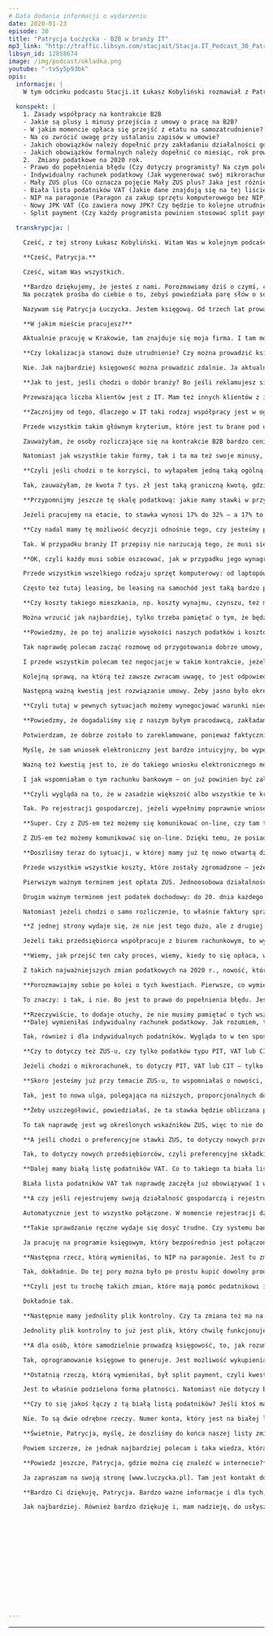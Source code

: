 ```yaml
---
# Data dodania informacji o wydarzeniu
date: 2020-01-23
episode: 30
title: "Patrycja Łuczycka - B2B w branży IT"
mp3_link: "http://traffic.libsyn.com/stacjait/Stacja.IT_Podcast_30_Patrycja_Luczycka_-_B2B_w_branzy_IT.mp3"
libsyn_id: 12858674
image: /img/podcast/okladka.png
youtube: "-tvSy5p93bk"
opis:
  informacje: |
    W tym odcinku podcastu Stacji.it Łukasz Kobyliński rozmawiał z Patrycją Łuczycką. Głównym tematem rozmowy były zasady obowiązujące przy kontraktach IT oraz zmiany podatkowe w 2020 roku.
    
  konspekt: |
    1. Zasady współpracy na kontrakcie B2B
    - Jakie są plusy i minusy przejścia z umowy o pracę na B2B?
    - W jakim momencie opłaca się przejść z etatu na samozatrudnienie?
    - Na co zwrócić uwagę przy ustalaniu zapisów w umowie?
    - Jakich obowiązków należy dopełnić przy zakładaniu działalności gospodarczej?
    - Jakich obowiązków formalnych należy dopełnić co miesiąc, rok prowadząc działalność?
    2.  Zmiany podatkowe na 2020 rok.
    - Prawo do popełnienia błędu (Czy dotyczy programisty? Na czym polega?)
    - Indywidualny rachunek podatkowy (Jak wygenerować swój mikrorachunek? Czy jest obowiązkowy dla każdego przedsiębiorcy? Do czego służy?)
    - Mały ZUS plus (Co oznacza pojęcie Mały ZUS plus? Jaka jest różnica pomiędzy preferencyjnym ZUSem, a Małym ZUS plus? Kto może skorzystać?)
    - Biała lista podatników VAT (Jakie dane znajdują się na tej liście? Dlaczego jest ważna dla przedsiębiorców?)
    - NIP na paragonie (Paragon za zakup sprzętu komputerowego bez NIP, jak rozliczyć?)
    - Nowy JPK VAT (Co zawiera nowy JPK? Czy będzie to kolejne utrudnienie dla przedsiębiorców?)
    - Split payment (Czy każdy programista powinien stosować split payment?)

  transkrypcja: | 
  
    Cześć, z tej strony Łukasz Kobyliński. Witam Was w kolejnym podcaście. Dzisiaj mamy przyjemność rozmawiać z Patrycją Łuczycką o kontraktach B2B, a w szczególności o finansach z tym związanych, a więc o rozliczeniach i księgowości.

    **Cześć, Patrycja.**

    Cześć, witam Was wszystkich.

    **Bardzo dziękujemy, że jesteś z nami. Porozmawiamy dziś o czymś, co może dotyczyć bardzo wielu osób, dlatego że w IT kontrakty B2B są bardzo częste. Więc mam nadzieję, że rozwiejesz tu wiele wątpliwości, które mogą mieć osoby pracujące na takich kontraktach. I porozmawiamy też o tym, co się w tym roku zmienia w kontekście rozliczenia związanego z prowadzeniem działalności gospodarczej.
    Na początek prośba do ciebie o to, żebyś powiedziała parę słów o sobie: czym się zajmujesz i dlaczego właśnie rozmawiasz z nami o kwestiach IT?**

    Nazywam się Patrycja Łuczycka. Jestem księgową. Od trzech lat prowadzę swoje biuro rachunkowe i zajmuję się głównie obsługą firm z branż IT. W poprzednich pracach współpracowałam dużo z branżami budowlanymi, z szeroko pojętymi usługami, z firmami artystycznymi, z firmami zajmującymi się handlem i też branża IT. I po kilkuletniej pracy – również w biurach rachunkowych – zdecydowałam, że założę swoją działalność, swoje biuro rachunkowe, które właśnie głównie będzie zajmowało się obsługą firm z branży IT. Była to świadoma decyzja, ponieważ przeanalizowałam sobie poprzednią pracę, sposób komunikacji z innymi firmami, zasady współpracy czy też formy przekazywania dokumentów, terminowość i zdecydowałam, że właśnie branża IT najbardziej mi odpowiada. Zauważyłam, że też osoby działające w tej branży są dobrze zorganizowane, skupione na zadaniu i terminowe, co też jest ważne we współpracy z księgową. Lubię także współpracować on-line, a osoby z branży IT często wybierają taką formę, dlatego też zdecydowałam się na obsługę takich działalności.

    **W jakim mieście pracujesz?**

    Aktualnie pracuję w Krakowie, tam znajduje się moja firma. I tam mogę spotkać się osobiście z każdą firmą, natomiast on-line to już tak naprawdę firmy z całej Polski, jest tu dowolność.

    **Czy lokalizacja stanowi duże utrudnienie? Czy można prowadzić księgowość zdalnie, czy spotkania osobiste są tu kluczowe?**

    Nie. Jak najbardziej księgowość można prowadzić zdalnie. Ja aktualnie rozwiązuję to w taki sposób, że wszelkie dokumenty klienci wysyłają mi na maila, udostępniamy sobie serwery, na które wrzucają dane dokumenty. Jeżeli potrzebują porozmawiać, to często rozmawiamy przez Skype’a czy przez telefon. Oczywiście jeżeli byłaby to duża firma, zatrudniająca już wielu pracowników, załóżmy powyżej 20 osób, dokumentów w miesiącu byłoby powyżej 200, to jest tu konieczność spotkania się przynajmniej raz, dwa razy w miesiącu. Natomiast takie mniejsze firmy czy osoby prowadzące jednoosobową działalność właśnie na kontrakcie B2B cenią sobie tę współpracę on-line, ponieważ kontakt z takimi osobami jest łatwiejszy i nie ma problemu z rozliczeniem. Wszelkie rozliczenia też otrzymują ode mnie na maila i ustalamy wszystko zdalnie, więc jest to sytuacja jak najbardziej do pogodzenia, do rozwiązania.

    **Jak to jest, jeśli chodzi o dobór branży? Bo jeśli reklamujesz się jako działalność, która rozlicza osoby – księgowość – to czy odmawiasz tym osobom, które nie pracują w IT, czy też jest tak, że przeważająca ilość klientów jest po prostu z IT, ale też się zdarzają pojedynczy klienci z innych branż?**

    Przeważająca liczba klientów jest z IT. Mam też innych klientów z innych branż. Głównie wynika to z tego, że są to osoby, z którymi pracowałam już w poprzednich biurach rachunkowych, które nadal chciały kontynuować współpracę i dobrze nam się razem pracowało, więc nadal prowadzę im księgowość. Natomiast nie są to osoby z branży IT. Ale w mojej działalności więcej jest programistów niż osób z branż typu budowlana, handlowa czy artystyczna.

    **Zacznijmy od tego, dlaczego w IT taki rodzaj współpracy jest w ogóle popularny. Dlaczego warto w ogóle zacząć zastanawiać się nad tym, czy zamiast takiego klasycznego zatrudnienia na etacie rozważyć właśnie kontrakt typu B2B?**

    Przede wszystkim takim głównym kryterium, które jest tu brane pod uwagę, są finanse, zwłaszcza kiedy w branży IT nietrudno o zarobki większe niż 7 tys. zł na rękę. Jest to teraz bardzo popularny model wybierania przez firmy takiego zatrudnienia. Biorąc pod uwagę to, że właśnie taka kwota graniczna, czyli ok. 7-8 tys. zł, powoduje, że bardzo szybko taka osoba wchodzi na drugi próg podatkowy. Tak więc i ze strony pracodawcy, i ze strony osoby, która wykonuje daną pracę, zdecydowanie korzystniej finansowo jest przejść na B2B i rozliczać się w taki sposób.

    Zauważyłam, że osoby rozliczające się na kontrakcie B2B bardzo cenią sobie to, że mają większą elastyczność pracy. Branża IT charakteryzuje się tym, że ciągle coś się zmienia i wszelkie sztywne reguły uniemożliwiają zmiany i prowadzą do takiej blokady dalszego rozwoju. Więc takie osoby cenią sobie elastyczność, większą swobodę, przede wszystkim też to, że pracując na kontrakcie B2B, nie jest powiedziane, że będzie się pracowało tylko i wyłącznie z jednym kontrahentem, bo można podjąć decyzję o współpracy również z kilkoma innymi kontrahentami. Więc to też daje większą decyzyjność o tym, z kim się będzie współpracować, jaka to będzie praca, jakie to będą projekty – uważam, że to też jest często taki czynnik podkreślany przez moich klientów. I też takim dość popularnym powodem, plusem przejścia na własną działalność często stają się możliwości zaliczenia kosztów do działalności. Może nie każda osoba tego potrzebuje, ale jeżeli myślimy o leasingu samochodu, zakupie drogiego sprzętu, zakupie oprogramowania – te wszystkie rzeczy rozliczymy sobie w działalności, skorzystamy na odliczeniu VAT-u. I finansowo zdecydowanie lepiej wychodzimy niż właśnie na umowie o pracę.

    Natomiast jak wszystkie takie formy, tak i ta ma też swoje minusy, bo jest tu na pewno większa elastyczność pracy, ale też zdecydowanie większa odpowiedzialność za wykonywane projekty, ponieważ praca na kontrakcie B2B jest pracą na umowie cywilno-prawnej. Wszystkie rzeczy, które są zawarte w tej umowie, nie znajdują się w Kodeksie pracy tak jak to jest w przypadku umowy o pracę, gdzie umowa o pracę chroni nas – mamy cały benefit wynikający z Kodeksu pracy. Więc pierwszy taki minus to na pewno większa odpowiedzialność za wykonywane projekty. Drugi taki minus to brak płatnych urlopów, chociaż to jest taki punkt, który często polecam negocjować w umowie. Bo oczywiście można z kontrahentem to wynegocjować, ale nie jest to czynnik, który jest narzucony. Mamy prawo do tego urlopu i możemy go swobodnie wykorzystać. Tak samo jak i prawo do chorobowego czy urlopu macierzyńskiego – na działalności B2B mamy do tego prawo, ale to nie jest już tak korzystne finansowo jak np. na umowie o pracę, więc tak naprawdę każdy powinien swoją sytuację indywidualnie przemyśleć i odpowiedzieć sobie na pytanie, czy właśnie działalność gospodarcza jest dobrym krokiem do rozwoju. Na pewno jest to coś, co będzie poszerzało horyzonty, na pewno jest to finansowo zdecydowanie korzystniejsza sytuacja. Ale tak jak mówię, są też minusy, o których trzeba powiedzieć, żeby każdy miał ich świadomość, w momencie kiedy będzie miał propozycję współpracy na B2B.

    **Czyli jeśli chodzi o te korzyści, to wyłapałem jedną taką ogólną korzyść związaną z elastycznością, mianowicie nie jesteśmy związani z jednym pracodawcą, możemy świadczyć usługi nawet dla kilku, a być może mamy też wynegocjowane w umowie mniej sztywne zasady pracy typu osiem godzin na miejscu itd. Druga i trzecia kwestia związana z korzyściami finansowymi to niższe podatki i możliwość zaliczenia w koszty pewnych wydatków. Czy na podstawie tych kryteriów można stwierdzić, kiedy tak naprawdę nam się to opłaca? Czy to jest zawsze bardziej opłacalne, czy właśnie od pewnego poziomu wynagrodzenia, bo wspomniałaś o kwocie 7 tys. zł?**

    Tak, zauważyłam, że kwota 7 tys. zł jest taką graniczną kwotą, gdzie zaczynają się rozmowy, propozycje na temat przejścia na kontrakt B2B. Ponieważ bardzo szybko przechodzimy w ten drugi próg podatkowy i jest to korzystne zarówno dla jednej, jak i dla drugiej strony. Próg podatkowy wynosi 85 528 zł, więc nietrudno jest go szybko przekroczyć. Dlatego najczęściej właśnie już w tym momencie są rozmowy na temat przejścia na pracę na B2B.

    **Przypomnijmy jeszcze tę skalę podatkową: jakie mamy stawki w przypadku pracy na etacie i jakie w przypadku prowadzenia działalności gospodarczej?**

    Jeżeli pracujemy na etacie, to stawka wynosi 17% do 32% – a 17% to jest właśnie ta nowa, która w ostatnim miesiącu 2019 r. została wprowadzona; od 1 stycznia 2020 r. już w pełni obowiązuje. Natomiast na działalności gospodarczej możemy skorzystać z podatku liniowego 19% – jest on najpopularniejszy, wybierany przez branżę IT. Możemy oczywiście skorzystać z podatku wg skali, czyli 17% i 32% – tak jak to jest w przypadku umowy o pracę – oraz możemy skorzystać tutaj ze zryczałtowanego podatku dochodowego 17%, natomiast jest to mało popularny podatek, wybierany przez programistów, ponieważ w momencie gdy zgłaszamy się na ryczałt, nie możemy sobie rozliczać żadnych kosztów, a podatek wynosi 17%, jednak często te koszty gdzieś są generowane i wybierana jest ta możliwość podatku liniowego 19%, który jest stały cały czas, nie będzie podlegał zwiększeniu.

    **Czy nadal mamy tę możliwość decyzji odnośnie tego, czy jesteśmy płatnikiem VAT-u, czy nie jesteśmy płatnikiem VAT-u?**

    Tak. W przypadku branży IT przepisy nie narzucają tego, że musi się zostać vatowcem. Natomiast zazwyczaj jest to popularne, ponieważ jest to korzystne dla jednej i dla drugiej strony. Najczęściej kontrahent, z którym podpisujemy umowę, wymaga od nas tego, abyśmy byli vatowcem. Ale oczywiście mamy wybór, to nie jest narzucone, że ta branża musi być vatowcem, więc tu jak najbardziej ten wybór zostaje i możemy zdecydować.

    **OK, czyli każdy musi sobie oszacować, jak w przypadku jego wynagrodzenia, jego przychodów będą kształtowały się podatki, w zależności od tego, czy płaci te stawki z pierwszego czy drugiego progu podatkowego, czy też podatek liniowy, i z tego rachunku wyjdzie nam, kiedy warto właśnie skorzystać z podatku liniowego. I dodatkowo jeszcze możemy uwzględnić, tak jak wspomniałaś, koszty, które obniżają nam później podatek, bo odliczamy sobie te koszty od przychodów. Co najczęściej w przypadku programistów można wrzucić w te koszty?**

    Przede wszystkim wszelkiego rodzaju sprzęt komputerowy: od laptopów po wszelkie akcesoria do komputera, wszelkiego rodzaju oprogramowanie, serwery, domeny, opłaty – księgowość też jest tutaj jednak bardziej kosztem. Dodatkowo często programiści wynajmują małe biuro, w którym pracują, albo jeżeli działalność jest zarejestrowana w danym mieszkaniu, to też jest możliwość wydzielenia części w mieszkaniu, które będzie przeznaczone na biuro – i wtedy koszty związane z tą częścią biura, czyli biurko, krzesło, wyposażenie tego pokoju, wszystko, co jest potrzebne do stworzenia sobie tego biura. Więc jak najbardziej takie koszty.

    Często też tutaj leasing, bo leasing na samochód jest taką bardzo popularną formą. Jest to stały koszt i zauważyłam, że często wybierany przez przedsiębiorców jako taka popularna forma odliczenia sobie, zmniejszenia sobie podatku dochodowego.

    **Czy koszty takiego mieszkania, np. koszty wynajmu, czynszu, też można wrzucić w koszty?**

    Można wrzucić jak najbardziej, tylko trzeba pamiętać o tym, że będzie to rozliczane proporcjonalnie. Więc jeśli mieszkanie jest zgłoszone, że w jednym pokoju jest prowadzona działalność gospodarcza, musimy proporcjonalnie do tego, jak duży jest ten pokój, obliczyć sobie właśnie, jaka wysokość czynszu, jaka wysokość opłaty za energię, za media będzie tutaj kosztem, więc na pewno nie całość. Wszystko proporcjonalnie w stosunku do tego, jak duże jest pomieszczenie, w którym chcemy prowadzić daną działalność, to biuro.

    **Powiedzmy, że po tej analizie wysokości naszych podatków i kosztów, które możemy uwzględnić, wyjdzie nam, że to jest dla nas bardzo opłacalne, że mimo tych wad, które wymieniłaś, chcielibyśmy zmienić sposób rozliczenia na B2B, a w zasadzie zmienić sposób współpracy z pracodawcą. Więc co tak naprawdę musimy zrobić, żeby zacząć tak pracować?**

    Tak naprawdę polecam zacząć rozmowę od przygotowania dobrze umowy, która będzie zawarta z danym pracodawcą. Pierwszy taki najważniejszy punkt to to, aby pamiętać, aby to wszystko było spisane na papierze, żeby nie dać się złapać na coś takiego: „Współpracowało się kilka lat z danym pracodawcą, kiedyś miałem umowę, to teraz jakoś tam się dogadałem”. Bo powiem szczerze, że też prowadziłam księgowość takich programistów, którzy nie zawarli umowy, a później brak umowy na papierze spowodował, że wystawili fakturę i nie otrzymali zapłaty za nią, a podatek i VAT musieli uregulować. Więc najważniejszy punkt: wszystko na papierze i żeby jak najwięcej szczegółów w danym kontrakcie było zawarte.

    I przede wszystkim polecam też negocjacje w takim kontrakcie, jeżeli chodzi o płatne urlopy czy sprawę ewentualnego chorobowego. To oczywiście też nie może się nazywać „urlop” czy „chorobowe”, tylko np. może być to zastąpione zdaniem: „Przerwa w świadczeniu usług”. Natomiast uważam i polecam, żeby było to odpowiednio zapisane w takiej umowie i żeby też wynegocjować to kwotowo dobrze z danym kontrahentem. Myślę, że to jest bardzo ważna sprawa.

    Kolejną sprawą, na którą też zawsze zwracam uwagę, to jest odpowiedzialność w umowie. Na umowie o pracę cała odpowiedzialność spoczywa na naszym pracodawcy. Natomiast jeżeli podpisujemy kontrakt na B2B, zakładamy swoją działalność gospodarczą, odpowiadamy całym swoim majątkiem za to, co realizujemy za naszą pracę. Więc polecam też w takiej umowie dobrze spisać kwestie chociażby kar umownych. Żeby te kary umowne nie były tylko po jednej stronie – po stronie wykonawcy, czyli tej osoby, która wykonuje dany kontrakt – tylko również wynegocjować, aby kary umowne były również po stronie kontrahenta, z którym współpracujemy. Chociażby zwrócić też na to uwagę, że w momencie gdy dostajemy jakieś informacje o danym projekcie, jak ma być on zrealizowany, terminy nie zostały dotrzymane czy brakuje pełnych informacji do realizacji projektu, które powinna dostarczyć nam nasza osoba zamawiająca, nasz kontrahent, stoimy w miejscu, nie realizujemy pracy – to uważam, że takie informacje powinny być zawarte, a nie zawsze są. Często tak się zdarza, że programiści zgadzają się na kary umowne tylko po ich stronie, czyli jak oni nie wykonają albo źle wykonają, albo niezgodnie z założeniami wykonają dany projekt, to właśnie obowiązują ich kary.

    Następną ważną kwestią jest rozwiązanie umowy. Żeby jasno było określone, w jakim terminie można taką umowę rozwiązać, żeby ten zapis na pewno nie był pominięty, ponieważ mogłaby zdarzyć się taka sytuacja, że właśnie nagle kontrahent zerwie z nami umowę, my wystawiliśmy mu fakturę i on za taką fakturę nie zapłaci, a jednak jak faktura została przez nas wystawiona, to wtedy musimy za nią zapłacić podatek, więc jesteśmy stratni.

    **Czyli tutaj w pewnych sytuacjach możemy wynegocjować warunki nieco lepsze niż na umowie o pracę, bo możemy np. sobie wynegocjować trzy miesiące wypowiedzenia już od początku pracy. Czyli dużo zależy tu od naszych umiejętności negocjacyjnych i tego, żeby pamiętać o tych wszystkich kwestiach, które wymieniłaś.**

    **Powiedzmy, że dogadaliśmy się z naszym byłym pracodawcą, zakładamy działalność gospodarczą i podpisujemy taką umowę współpracy z kontrahentem. Natomiast jeśli chodzi o samo zakładanie działalności to czy to w tej chwili jest tak łatwe, jak było reklamowane jakiś czas temu, że mamy jedno okienko, w którym załatwia się to w godzinę i zasadniczo jest to bezproblemowe, czy też musimy tam jednak dopełnić jakichś bardziej skomplikowanych formalności?**

    Potwierdzam, że dobrze zostało to zareklamowane, ponieważ faktycznie jest jedno okienko. Tak naprawdę założenie działalności może potrwać całe 10 min bez wychodzenia z domu. Polecam tutaj posiadać Profil Zaufany ePUAP. Dzięki temu, że go posiadamy, możemy na stronie ceidg.gov.pl uzupełnić elektronicznie wniosek o założenie działalności gospodarczej, podpisać go tym naszym Profilem Zaufanym i w ten sposób przesłać do urzędu, nigdzie nie wychodząc z domu, wszystko załatwiając na miejscu. Więc jest to bardzo szybkie, nie musimy stać w kolejce i czekać, aż zostaniemy obsłużeni przez panią, wędrować po kilku okienkach naraz. Na pewno jest to duże udogodnienie.

    Myślę, że sam wniosek elektroniczny jest bardzo intuicyjny, bo wypełniamy dane takie jak nazwa firmy, siedziba firmy, adres wykonywania działalności, wpisujemy też przedmiot działalności, czyli tzw. kody PKD, czyli czym będziemy się zajmowali. Oprócz tego powinniśmy wpisać okresy rozliczeniowe podatku, czyli czy wybieramy okres miesięczny czy kwartalny, jaka będzie forma opodatkowania: czy ten podatek liniowy, czy wg skali, czy ryczałt. Powinniśmy również wpisać, gdzie będą przechowywane dokumenty księgowe, czy sami rozliczamy księgowość, czy będzie to podmiot: biuro rachunkowe – ktoś zewnętrzny. I informacja o rachunku bankowym też powinna się tam znaleźć, więc polecam założyć sobie później rachunek bankowy. Po uzupełnieniu takiego wniosku wystarczy go podpisać swoim profilem. Po kilku minutach otrzymujemy informację na adres mailowy o założeniu działalności. Tak naprawdę od kolejnej minuty możemy już funkcjonować jako właściciel firmy.

    Ważną też kwestią jest to, że do takiego wniosku elektronicznego możemy również dołączyć druk VAT-R. Więc jak decydujemy się, aby zostać vatowcem, to od razu ten druk VAT-R możemy również uzupełnić elektronicznie, dołączyć go z tym wnioskiem i wysłać – on powędruje bezpośrednio do urzędu skarbowego. Myślę, że jest to duże ułatwienie, nie trzeba osobiście czy papierowo wysyłać tego dokumentu. To są takie najważniejsze rzeczy. Oprócz tego, przy zakładaniu działalności gospodarczej, jak już uzupełnimy wniosek, dołączymy VAT-R, trzeba pamiętać o pierwszym zgłoszeniu do ZUS-u, czyli o druku ZUA. Wystarczy pierwszy raz zgłosić ten ZUS, później składamy pierwszą deklarację DRA – jeżeli prowadzimy jednoosobową działalność gospodarczą bez zatrudnienia pracowników, to kolejnych deklaracji nie mamy obowiązku składać. Więc myślę, że nie będzie to stanowiło jakiegoś dużego problemu.

    I jak wspomniałam o tym rachunku bankowym – on już powinien być założony po wypełnieniu wniosku, bo do banku potrzebujemy NIP i REGON. Ale później możemy do tego wniosku z powrotem wrócić, drugi raz go odtworzyć i również elektronicznie wysłać, ta wiadomość będzie wysłana do wszystkich urzędów. Nie będziemy musieli ani do urzędu skarbowego chodzić osobiście, ani do urzędu miasta, więc na pewno polecam taką formę elektroniczną zakładania działalności.

    **Czyli wygląda na to, że w zasadzie większość albo wszystkie te kroki można wykonać zdalnie. Czy składając ten pierwszy formularz, po rejestracji działalności gospodarczej dostaniemy NIP i REGON?**

    Tak. Po rejestracji gospodarczej, jeżeli wypełnimy poprawnie wniosek, otrzymamy informację mailową, że wniosek został przyjęty, czasami w ciągu kilku minut, czasami w godzinę – zależy, jak duże jest obciążenie aktualnie składanych wniosków – dostajemy już informacje o NIP-ie i REGON-ie, więc możemy już złożyć wniosek do swojego banku o firmowe konto bankowe.

    **Super. Czy z ZUS-em też możemy się komunikować on-line, czy tam trzeba się wybrać?**

    Z ZUS-em też możemy komunikować się on-line. Dzięki temu, że posiadamy profil ePUAP, możemy założyć sobie konto elektroniczne na stronie www.pue.zus i tam właśnie złożyć takie pierwsze zgłoszenie. Ta strona ZUS-u jest bardzo intuicyjna, więc myślę, że każdy bez problemu powinien sobie z tym poradzić. A jeśli nie, to zawsze można oddelegować to zadanie dla księgowej.

    **Doszliśmy teraz do sytuacji, w której mamy już tę nowo otwartą działalność, jesteśmy szczęśliwi, że potencjalnie płacimy niższe podatki, więcej zarabiamy, ale przychodzi koniec miesiąca i trzeba się z kimś rozliczyć. Jak rozumiem, wtedy właśnie Ty przychodzisz z pomocą, żeby wszystkie potrzebne papierki przygotować. Powiedz, jakie dokumenty trzeba na ten koniec miesiąca mieć gotowe?**

    Przede wszystkim wszystkie koszty, które zostały zgromadzone – jeżeli właśnie kupowaliśmy jakiś sprzęt komputerowy, oprogramowanie, fakturę za leasing, wszelkiego rodzaju koszty, plus faktura wystawiona dla naszego kontrahenta B2B, jedna, ewentualnie jeżeli współpracujemy z kilkoma, to wszystkie wystawione faktury sprzedażowe dla naszych kontrahentów też powinny zostać dostarczone. I te wszystkie dokumenty ja wtedy przejmuję i w całości zajmuję się rozliczeniem. Natomiast jeżeli ktoś sam chciałby prowadzić taką księgowość, to pierwszą rzeczą, o której musi pamiętać, to o terminach. Bo tu bardzo istotne są terminy, aby nie narazić się na wszelkiego rodzaju kary i mandaty ze strony ZUS-u czy urzędu skarbowego.

    Pierwszym ważnym terminem jest opłata ZUS. Jednoosobowa działalność gospodarcza powinna zapłacić go do 10. każdego miesiąca. Deklaracja ZUS DRA nie jest obowiązkowa, tak jak wspomniałam wcześniej, jeżeli nie zatrudnia się pracowników, natomiast ta pierwsza powinna zostać wysłana, tak żeby ZUS miał informację o tym, czy zgłaszamy się do ubezpieczenia dobrowolnego chorobowego. Więc to na pewno powinno zostać wysłane. Pierwszy termin to do 10. każdego miesiąca, opłata ZUS – o tym należy w pierwszej kolejności pamiętać.

    Drugim ważnym terminem jest podatek dochodowy: do 20. dnia każdego miesiąca, jeżeli rozliczamy się miesięcznie, natomiast jeżeli kwartalnie, to do 20. dnia następującego po danym kwartale wpłacamy zaliczkę na podatek dochodowy. Tutaj nie składamy żadnego dokumentu, tylko powinniśmy już samodzielnie albo właśnie poprzez biuro wyliczyć ten podatek dochodowy, jaki wychodzi w danym miesiącu i zapłacić do 20. Oprócz tego jest również jeszcze VAT, o którym powinniśmy pamiętać do 25. dnia każdego miesiąca, ewentualnie jeśli ktoś rozlicza się kwartalnie, to do 25. dnia następującego po kwartale. Z podatkiem VAT powinna być również wysłana deklaracja VAT. Ona powinna być wysłana elektronicznie. Kilka lat temu jeszcze były przyjmowane wersje papierowe, natomiast teraz jest obowiązek wysyłania elektronicznie. Do deklaracji VAT też powinien być dołączony jednolity plik kontrolny – JPK VAT – również do 25. dnia każdego miesiąca. Więc to są takie najważniejsze terminy, najważniejsze płatności, o których powinniśmy co miesiąc pamiętać.

    Natomiast jeżeli chodzi o samo rozliczenie, to właśnie faktury sprzedażowe, faktury kosztowe – one wszystkie powinny być podsumowane czy to we własnym zakresie, czy właśnie oddane do biura rachunkowego, czy do indywidualnej księgowej. To są takie najważniejsze rzeczy. Natomiast raz na rok powinno się złożyć zeznanie roczne PIT – teraz zaczyna się taki gorący okres – do końca kwietnia będziemy wszyscy składać zeznanie roczne. To są takie najważniejsze rzeczy, o których powinien pamiętać każdy przedsiębiorca.

    **Z jednej strony wydaje się, że nie jest tego dużo, ale z drugiej o kilku terminach należy pamiętać. Powiedz, jaka jest różnica, kiedy ktoś współpracuje właśnie z biurem rachunkowym, np. z Tobą, a osobą, która robi to wszystko samodzielnie? Czy jeśli współpracuje z biurem rachunkowym, to tak naprawdę tylko przekazuje dokumenty i niczym więcej się nie martwi, czy musi zrobić te trzy przelewy? Jak to wygląda, w sensie, kiedy można ograniczyć do minimum te rzeczy, które trzeba samodzielnie wykonać?**

    Jeżeli taki przedsiębiorca współpracuje z biurem rachunkowym, to wystarczy, że przekaże dokumenty do biura i pozostaje tu tylko wykonać przelew. Ponieważ ja akurat pracuję tak, że wysyłam przed terminem przypomnienie o tym, że należy zapłacić i od razu też proszę o potwierdzenie zapłaty, dlatego też taka osoba ma pewność, że zapłaciła w terminie, wysyła do mnie potwierdzenie, ja wszystkie dokumenty trzymam u siebie, deklaracje i pliki JPK również przeze mnie są wysyłane. Więc jedyne, co na początku miesiąca taki przedsiębiorca we współpracy ze mną powinien zrobić, to przesłać właśnie dokumenty i później zapłacić po prostu za dane podatki, o których też informuję. Wysyłam taką informację podsumowującą w mailu z wyliczeniami, tak, aby każdy mógł zobaczyć, skąd się co wzięło. A później, przed samym dniem, kiedy już ubiega ten termin zapłaty, też przypominam o tym, żeby zapłacić właśnie ten podatek.

    **Wiemy, jak przejść ten cały proces, wiemy, kiedy to się opłaca, wiemy, co musimy robić co miesiąc. Więc teraz to, Patrycja, co zaproponowałaś w naszej rozmowie, to kwestie, które są nowościami od 2020 r. – rzeczy, które się zmieniły, albo pojawiły się zupełnie nowe regulacje, powodujące, że trochę inaczej te kwestie rozliczeń przy działalności gospodarczej wyglądają. I może wymieńmy na początek te rzeczy, które zaproponowałeś, a później przejdziemy do omawiania poszczególnych.**

    Z takich najważniejszych zmian podatkowych na 2020 r., nowość, której nie było, to jest prawo do popełnienia błędu. Druga rzecz – indywidualny rachunek podatkowy, tzw. mikrorachunek dla każdego przedsiębiorcy i nie tylko przedsiębiorcy. Oprócz tego jest Mały ZUS Plus – nowe pojęcie, które teraz jest gorące od nowego roku. Biała lista podatników VAT – zaczęła już obowiązywać od zeszłego roku, natomiast od stycznia 2020 r. w troszeczkę innej formie to wszystko funkcjonuje. NIP na paragonie – to jest też taka zmiana związana z tym, że w momencie zakupu np. jakiegoś sprzętu na paragon musimy być od razu zdecydowani, czy będziemy chcieli brać fakturę, czy bierzemy po prostu paragon i traktujemy ten zakup jako prywatny. Oprócz tego, nowy plik JPK VAT oraz split payments. Split payment nie jest to zmiana, która teraz weszła, jest to zmiana już z poprzedniego roku. Natomiast myślę, że też warto o niej wspomnieć.

    **Porozmawiajmy sobie po kolei o tych kwestiach. Pierwsze, co wymieniłaś, to prawo do popełnienia błędu. Czy to oznacza, że będąc takim przedsiębiorcą na działalności gospodarczej możemy popełniać błędy i nie będziemy za to karani przez jakieś urzędy podatkowe?**

    To znaczy: i tak, i nie. Bo jest to prawo do popełnienia błędu. Jest to taka nowa rzecz, która tak naprawdę obowiązuje od momentu podjęcia działalności po raz pierwszy albo ponownie po upływie 36 miesięcy od dnia ostatniego zawieszenia. Więc w momencie, gdy jesteśmy nowym przedsiębiorcą, zastanawiamy się nad przejściem z umowy o pracę na B2B, ale boimy się tego, że coś źle zrobimy, że właśnie chcemy prowadzić tę księgowość, ale nie do końca się w tym dobrze czujemy, boimy się jakiegoś błędu, że np. zapomnimy wysłać deklarację albo ten plik JPK, albo nie stawimy się na wezwanie urzędu, nie będziemy wiedzieli, że trzeba – też takie czasami są sytuacje – wówczas możemy skorzystać z tego prawa, które mówi o tym, że jak złożymy takie oświadczenie o tym, że zobowiązujemy się do naprawienia błędu, taki jakby czynny żal, np. nie złożymy deklaracji VAT, ale złożymy oświadczenie, że w ciągu dwóch, trzech dni deklaracja zostanie złożona, nie została złożona np. z powodu niewiedzy albo nieumiejętności wysłania, to jeżeli takie oświadczenie złożymy, wówczas nie będziemy wzywani do odpowiedzialności karnej w postaci mandatu, do odpowiedzialności finansowej. I takie prawo obowiązuje przez rok od momentu założenia właśnie tej pierwszej działalności. Więc myślę, że dla takich świeżaczków jest to dość pozytywna informacja.

    **Rzeczywiście, to dodaje otuchy, że nie musimy pamiętać o tych wszystkich rzeczach już od samego początku, nie musimy o wszystkim wiedzieć, tylko można się uczyć tego w praktyce.**
    **Dalej wymieniłaś indywidualny rachunek podatkowy. Jak rozumiem, to jest kwestia dotycząca indywidualnych podatników.**

    Tak, również i dla indywidualnych podatników. Wygląda to w ten sposób, że osoba, która płaci podatki PIT, VAT lub CIT, ma obowiązek od 1 stycznia tego roku wpłacać takie zobowiązania na swój indywidualny rachunek podatkowy, tzw. mikrorachunek. Wygląda to bardzo podobnie jak indywidualny rachunek składkowy w ZUS, czyli po prostu taki rachunek bankowy każdemu został założony, każdy ma swój. Będzie to rachunek obowiązujący do końca życia, więc nie należy się obawiać, że w międzyczasie on się zmieni i wpłacimy na zły rachunek, będziemy mieli problemy z urzędem, że nasze pieniądze powędrowały nie tam, gdzie trzeba. Można wygenerować go ze strony ministerstwa, wpisując numer PESEL lub numer NIP. Numerem PESEL posługujemy się w momencie, kiedy jesteśmy osobą fizyczną, nie prowadzącą działalności gospodarczej, właśnie zatrudnionej np. na umowie o pracę – wtedy wpisujemy numer PESEL i wygenerujemy swój indywidulany numer rachunku bankowego. Natomiast gdy prowadzimy działalność gospodarczą, wpisujemy numer NIP. Gdyby była taka sytuacja, bo też się zdarza, że ktoś jednocześnie pracuje na etacie, ale dodatkowo też realizuje również projekty na działalności gospodarczej, czyli jednocześnie popołudniami pracuje na swój rachunek jako przedsiębiorca i zastanawia się, co ma wybrać, bo jest i na etacie, i na działalności, to powinien wybrać wtedy numer NIP jako swój identyfikator podatkowy, tak że będzie rozliczał się na to konto, które będzie przypisane pod numer NIP.

    **Czy to dotyczy też ZUS-u, czy tylko podatków typu PIT, VAT lub CIT itd.?**

    Jeżeli chodzi o mikrorachunek, to dotyczy PIT, VAT lub CIT – tylko tych trzech. Natomiast jeżeli chodzi o ZUS, to ZUS już kilka lat temu wprowadził taką instytucję jak indywidualny rachunek składkowy i każdy też ma swój indywidulany tylko do ZUS-u. Tak więc już kilka lat temu to zostało wprowadzone.

    **Skoro jesteśmy już przy temacie ZUS-u, to wspomniałaś o nowości, jaką jest Mały ZUS Plus. Osoby, które wcześniej korzystały z działalności gospodarczej, pewnie słyszały o różnego rodzaju preferencyjnych stawkach ZUS-u, natomiast ten mały ZUS Plus, jak rozumiem, to coś zupełnie nowego od tego roku.**

    Tak, jest to nowa ulga, polegająca na niższych, proporcjonalnych do przychodu składkach na ubezpieczenie społeczne. I do tej ulgi kwalifikują się osoby, które w poprzednim roku podatkowym osiągnęły przychód nie większy niż 120 tys. zł. Więc jeżeli w 2019 r. nie przekroczyliśmy kwoty samego przychodu – 120 tys. zł – wówczas możemy z takiej ulgi skorzystać i nie będzie właśnie tych składek ZUS opłacanych w pełnej wysokości – w tym roku to będzie kwota ponad 1400 zł – tylko proporcjonalnie do naszego przychodu. Więc zgłaszamy do ZUS-u informację o tym, jaki mamy przychód. ZUS też informuje na swoich stronach i na indywidualnym elektronicznym koncie, który też możemy sobie założyć na PUE o wskaźnikach, które obowiązują do danego przychodu. I na tej zasadzie jesteśmy w stanie wyliczyć, jaką będziemy mieli składkę społeczną co miesiąc. Więc jest szansa nie tylko dla nowych, ale dla wszystkich przedsiębiorców, którzy nie przekroczyli 120 tys. zł przychodu, aby z tego skorzystać.

    **Żeby uszczegółowić, powiedziałaś, że ta stawka będzie obliczana proporcjonalnie, czyli 120 tys. zł oznacza pełny ZUS, a jeśli mam np. połowę tego przychodu, to czy będę płacił połowę tej stawki?**

    To tak naprawdę jest wg określonych wskaźników ZUS, więc to nie do końca tak wyjdzie. Musielibyśmy zagłębić się w konkretny wskaźnik, który został podany na stronie ZUS. Natomiast teraz cały czas zmieniają się te informacje, ponieważ to wchodzi od 1 lutego, więc myślę, że takie świeże informacje będą pod koniec stycznia.

    **A jeśli chodzi o preferencyjne stawki ZUS, to dotyczy nowych przedsiębiorców.**

    Tak, to dotyczy nowych przedsiębiorców, czyli preferencyjne składki obowiązują przez dwa lata. Jest jeszcze właśnie ulga na start, czyli oplata tylko samej składki zdrowotnej przez pół roku. Jeszcze jedna ważna informacja, że z tej ulgi Mały ZUS Plus nie mogą skorzystać przedsiębiorcy, którzy kwalifikują się do innych ulg. Czyli jak ktoś już korzysta z ulgi na start lub preferencyjnych składek ZUS, to nie korzysta z Małego ZUS-u Plus. Jakby promocja się nie łączy. Jeżeli korzystamy już z jednej ulgi, to tylko z jednej – nie łączy się. Natomiast głównie skorzystają na tym osoby, które już są na tym wysokim ZUS-ie, czyli prowadzą działalność gospodarczą już ponad dwa lata i jeżeli nie przekraczają tych 120 tys. zł, to wtedy na tym skorzystają.

    **Dalej mamy białą listę podatników VAT. Co to takiego ta biała lista i czy musimy się na niej znaleźć?**

    Biała lista podatników VAT tak naprawdę zaczęła już obowiązywać 1 września 2019 r. Jest to taki wykaz informacji o podatnikach VAT, który tak naprawdę ma pomóc firmom skutecznie i szybko weryfikować kontrahentów. Ten wykaz zastąpił dotychczas funkcjonujące listy podatników VAT, czyli listy zarejestrowanych, niezarejestrowanych, wykreślonych, przywróconych do VAT-u. Na tej liście głównie znajdują się vatowcy i możemy tam sprawdzić, czy nasz kontrahent jest czynnym podatnikiem VAT, tak żeby nie dopuścić do takiej sytuacji, że ktoś wystawi nam fakturę, którą chcielibyśmy sobie wliczyć w koszt, i wystawi ją z VAT-em, a okaże się, że taka osoba nie jest vatowcem. Taka lista służy temu, że sprawdzić, czy taki kontrahent na pewno jest vatowcem i czy możemy sobie ten VAT odliczyć, czy to nie jest osoba, która została już wykreślona z jakiegoś powodu z tego VAT-u. Oprócz tego możemy tam sprawdzić, dlaczego kontrahentowi odmówiono tej rejestracji, jeżeli odmówiono, dlaczego wykreślono, datę dokładną wykreślenia czy przywrócenia. Bo są też osoby, które z jakichś powodów zostały wykreślone przez urząd, a później zostały przywrócone. Więc też jest to dla nas ważna informacja przy samym rozliczeniu już bezpośrednio dokumentów. Również znajduje się tam się informacja o rachunku bankowym, na który powinniśmy zapłacić swojemu kontrahentowi. Jest to ważna informacja o tyle, że od 1 stycznia, jeżeli naszemu kontrahentowi będziemy chcieli zapłacić kwotę powyżej 15 tys. zł na inny rachunek niż ten, który jest właśnie na tej białej liście, nie będziemy mieli możliwości zaliczenia do kosztów uzyskania przychodu takiej kwoty lub części tej kwoty, która została zapłacona na inny niż podany w wykazie. Więc np. taki programista powinien pamiętać, żeby na białej liście był jego rachunek bankowy, ponieważ jego partner biznesowy – kontrahent, z którym ma podpisany kontrakt na B2B – powinien mu zapłacić właśnie na to konto, które znajduje się na białej liście. Jeżeli konta nie będzie, może odmówić mu zapłaty, ponieważ jeżeli zapłaci na zupełnie inne konto, niewidniejące na takiej liście, nie zaliczy sobie do kosztów jego faktury i również może ponieść sankcje karne, że dokonał takiej płatności.

    **A czy jeśli rejestrujemy swoją działalność gospodarczą i rejestrujemy się jako płatnik VAT, to się automatycznie na tej liście znajdujemy, czy coś trzeba dodatkowo jeszcze zrobić?**

    Automatycznie jest to wszystko połączone. W momencie rejestracji działalności w CEIDG automatycznie znajdujemy się na tej liście. Z tego, co zauważyłam, ta lista jest aktualizowana raz dziennie w każdy dzień roboczy. Dlatego właśnie należy sprawdzać, czy są tam wszystkie potrzebne dane, jeżeli chcemy dokonać jakiegoś przelewu do kontrahenta.

    **Takie sprawdzanie ręczne wydaje się dosyć trudne. Czy systemu bankowe, systemy księgowe wspomagają nas w tym, żeby to sprawdzić?**

    Ja pracuję na programie księgowym, który bezpośrednio jest połączony z tą bazą Ministerstwa Finansów, z tą białą listą, gdzie sprawdzam to automatycznie. Więc ja automatycznie też widzę, które faktury czy konta widnieją. Natomiast jeżeli prowadzimy samodzielnie, to powinniśmy wejść na stronę Ministerstwa Finansów, jest tam odnośnik do wyszukiwarki pt. „Biała lista”. Wpisując NIP, odnajdujemy kontrahenta, i możemy sprawdzić, czy jest tam jego numer rachunku bankowego, czy jest taka osoba zgłoszona do VAT-u.

    **Następna rzecz, którą wymieniłaś, to NIP na paragonie. Jest tu zmiana dotycząca tego, że musimy prosić o ten NIP, żeby był on wpisany na paragonie, jeżeli kupujemy coś bez faktury. Czy dobrze rozumiem?**

    Tak, dokładnie. Do tej pory można było po prostu kupić dowolny produkt i jako potwierdzenie zapłaty wziąć wyłącznie paragon, a później zdecydować, czy chcę dany produkt potraktować jako wydatek firmowy i wrzucić właśnie w koszty uzyskania przychodu oraz ewentualnie odliczyć VAT. Natomiast od nowego roku jest obowiązek wpisania na paragon numeru NIP, już w momencie nabywania towaru lub usługi. Tak więc paragony wystawiane, tak jak było wcześniej, bez numeru NIP, będą od razu traktowane jako zakup prywatny. A tylko te z NIP-em będą mogły zostać potraktowane jako wydatki firmowe. I tutaj pojawia się taki problem, że też nie wszystkie kasy fiskalne w danych sklepach są na to gotowe, bo nie każda kasa fiskalna ma możliwość wpisania NIP-u na paragon. Natomiast ustawodawca stwierdził, że jest to problem kupującego przedsiębiorcy, a nie sprzedającego posiadacza kasy fiskalnej i nie ma tu wymogu, aby kasy fiskalne zostały wymienione, dlatego w założeniu jest tak, żeby zdecydować od razu w momencie zakupu, czy dany towar chcemy jako zakup firmowy, czy jako zupełnie prywatny. Jest to cel ustawodawcy, aby ograniczyć sytuację, w której np. rodzina zbierała paragony za różne sprzęty, później się je odliczało i decydowało, czy wziąć fakturę, czy nie brać. Więc uszczelnienie VAT-u jest przyczyną tej nowej zmiany.

    **Czyli jest tu trochę takich zmian, które mają pomóc podatnikowi i przedsiębiorcy, a trochę takich uszczelniających system.**

    Dokładnie tak.

    **Następnie mamy jednolity plik kontrolny. Czy ta zmiana też ma na celu uszczelnienia systemu?**

    Jednolity plik kontrolny to już jest plik, który chwilę funkcjonuje. Natomiast powstanie taki jednolity plik kontrolny łączący ten, który obecnie jest, z deklaracjami VAT. Więc zostaną całkowicie wycofane deklaracje VAT. Więc ten obowiązek, o którym wcześniej wspominałam, że trzeba co miesiąc lub co kwartał wysyłać tę deklaracje VAT, zostanie zniesiony na rzecz właśnie takiego pliku, który będzie tak jakby hybrydą zawierającą wszystko, czyli będzie i jednolitym plikiem zawierającym informacje o fakturach, o kontrahentach, o kwotach, a także taką formą zastępującą deklaracje VAT. Więc myślę, że to będzie też duże uproszczenie i taka nowość, z której formy skorzystają też przedsiębiorcy, bo będą mogli wysyłać jeden plik, a nie pamiętać też o deklaracji VAT.

    **A dla osób, które samodzielnie prowadzą księgowość, to, jak rozumiem, takie pliki generuje jakieś oprogramowanie księgowe?**

    Tak, oprogramowanie księgowe to generuje. Jest możliwość wykupienia sobie dostępu do takich oprogramowani podstawowych, które będą oczywiście dostosowane do tego nowego pliku i będzie można samodzielnie również wygenerować taki plik.

    **Ostatnią rzeczą, którą wymieniłaś, był split payment, czyli kwestia rozróżnienia rachunków bankowych do płatności VAT-u.**

    Jest to właśnie podzielona forma płatności. Natomiast nie dotyczy bezpośrednio programisty czy osoby związanej z IT. Bo usługi IT nie znalazły się na liście towarów i usług objętych obowiązkowym split paymentem. Natomiast zawsze informuję swoich klientów, żeby o tym nie zapominali i chociaż dwa zdania o tym pamiętali, że coś takiego istnieje, chociażby z takiego powodu, że czasami programiści działający na kontrakcie B2B myślą o dodatkowej, nowej gałęzi swojej działalności. I ta nowa inna działalność dodatkowa może właśnie znaleźć się na liście usług objętych obowiązkowym split paymentem. Chociażby jeżeli zaczniemy tutaj współpracować czy nabywać faktury z usługami budowlanymi, które właśnie obejmuje obowiązkowy split payment, będziemy zobowiązani takiej osobie za takie usługi zapłacić w takiej formie. Więc myślę, że warto też o tym pamiętać. Split payment dotyczy tylko obrotu krajowego, tak więc transakcje dokonywane z podmiotami zagranicznymi nie są nim objęte. Myślę, że to jest też taka ważna informacja i dotyczy wyłącznie takich faktur powyżej 15 tys. zł brutto, więc to też należy mieć na uwadze.

    **Czy to się jakoś łączy z tą białą listą podatników? Jeśli ktoś ma konto czy korzysta ze split payment, to ten numer konta będzie na tej białej liście?**

    Nie. To są dwie odrębne rzeczy. Numer konta, który jest na białej liście, to numer konta firmowego, który dotyczy danego przedsiębiorcy. Natomiast split payment to jest forma podzielonej płatności i to jest oddzielny rachunek bankowy założony przy koncie firmowym u każdego przedsiębiorcy. Ale ten rachunek bankowy VAT nie pojawia się na tej białej liście – tylko i wyłącznie ten firmowy, główny, na który należy zapłacić. Nie łączą się tutaj te dwie rzeczy.

    **Świetnie, Patrycja, myślę, że doszliśmy do końca naszej listy zmian w kwestiach podatkowych dla przedsiębiorców w 2020 r. To bardzo fajna lista, bo akurat wydaje się, że w tym roku sporo się zmieniło. Więc są to informacje istotne dla wszystkich, którzy chcieliby na taki sposób współpracy przejść albo już z tego korzystają i jeszcze o tych zmianach nie słyszeli. Powiedz może jeszcze na koniec, w jaki sposób w ogóle trzymać rękę na pulsie i uaktualniać swoją wiedzę na ten temat. Czy wystarczy czytać gazety i portale informacyjne, czy też trzeba śledzić jakieś informacje z Ministerstwa, jakieś konkretne strony?**

    Powiem szczerze, że jednak najbardziej polecam i taka wiedza, która najbardziej jest właściwa i prawdziwa jest jednak na stronie Ministerstwa Finansów. Więc polecam i tu odsyłam. Jeżeli chcielibyśmy samodzielnie prowadzić księgowość i być na bieżąco, to jest pewność, że tu będą informacje z pierwszej ręki i nie będzie żadnych zakłamań. Nie polecam czytania wszelkich stron typowo nastawionych na to, żeby przyciągnąć taką informacją. Polecam, żeby sięgać do źródła. Albo właśnie – skorzystać z pomocy doradcy podatkowego czy księgowej i bezpośrednio pytać, co się dzieje, co się zmienia.

    **Powiedz jeszcze, Patrycja, gdzie można cię znaleźć w internecie?**

    Ja zapraszam na swoją stronę [www.luczycka.pl]. Tam jest kontakt do mnie, formularz, poprzez który można się ze mną skontaktować, napisać maila. Jest również telefon. Ja aktualnie pracuję na terenie Krakowa, natomiast współpracuję z firmami on-line, więc nie stanowi to przeszkody, jeśli ktoś będzie np. z Gdańska lub Szczecina – nie ma z tym najmniejszego problemu. Natomiast jeżeli chodzi o spotkanie osobiste czy porozmawianie na temat księgowości danej firmy, to już właśnie na terenie Krakowa.

    **Bardzo Ci dziękuję, Patrycja. Bardzo ważne informacje i dla tych, którzy rozpoczynają prowadzenie działalności gospodarczej, i dla tych, którzy nie słyszeli jeszcze o zmianach w tym roku, więc dzięki, że nam o tym opowiedziałaś. Mam nadzieję, że jeszcze się usłyszymy w podcaście, bo myślę, że tych kwestii związanych z finansami, o których można porozmawiać, jeszcze trochę jest.**

    Jak najbardziej. Również bardzo dziękuję i, mam nadzieję, do usłyszenia następnym razem.




    






  
   

---
```



















  
---
